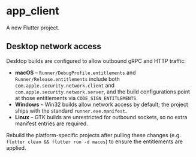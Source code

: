 # app_client

A new Flutter project.

## Desktop network access

Desktop builds are configured to allow outbound gRPC and HTTP traffic:

- **macOS** – `Runner/DebugProfile.entitlements` and `Runner/Release.entitlements` include both `com.apple.security.network.client` and `com.apple.security.network.server`, and the build configurations point at those entitlements via `CODE_SIGN_ENTITLEMENTS`.
- **Windows** – Win32 builds allow network access by default; the project ships with the standard `runner.exe.manifest`.
- **Linux** – GTK builds are unrestricted for outbound sockets, so no extra manifest entries are required.

Rebuild the platform-specific projects after pulling these changes (e.g. `flutter clean && flutter run -d macos`) to ensure the entitlements are applied.
